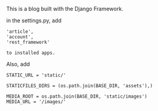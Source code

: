 This is a blog built with the Django Framework. 

in the settings.py, add
    
    'article',
    'account',
    'rest_framework'

    to installed apps.

Also, add

    STATIC_URL = 'static/'

    STATICFILES_DIRS = (os.path.join(BASE_DIR, 'assets'),)

    MEDIA_ROOT = os.path.join(BASE_DIR, 'static/images')
    MEDIA_URL = '/images/'
